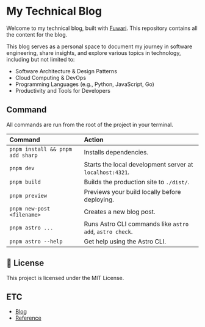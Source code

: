 # My Technical Blog

Welcome to my technical blog, built with [Fuwari](https://github.com/saicaca/fuwari). This repository contains all the content for the blog.

This blog serves as a personal space to document my journey in software engineering, share insights, and explore various topics in technology, including but not limited to:

-   Software Architecture & Design Patterns
-   Cloud Computing & DevOps
-   Programming Languages (e.g., Python, JavaScript, Go)
-   Productivity and Tools for Developers

## Command

All commands are run from the root of the project in your terminal.

| Command | Action |
| :--- | :--- |
| `pnpm install && pnpm add sharp` | Installs dependencies. |
| `pnpm dev` | Starts the local development server at `localhost:4321`. |
| `pnpm build` | Builds the production site to `./dist/`. |
| `pnpm preview` | Previews your build locally before deploying. |
| `pnpm new-post <filename>` | Creates a new blog post. |
| `pnpm astro ...` | Runs Astro CLI commands like `astro add`, `astro check`. |
| `pnpm astro --help` | Get help using the Astro CLI. |

## 📄 License

This project is licensed under the MIT License.

## ETC
- [Blog](https://www.sigee.xyz)
- [Reference](https://github.com/saicaca/fuwari/blob/main/docs/README.ko.md)